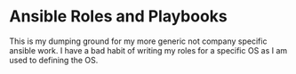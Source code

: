 # Ansible Roles and Playbooks

This is my dumping ground for my more generic not company specific ansible work.
I have a bad habit of writing my roles for a specific OS as I am used to defining the OS.
